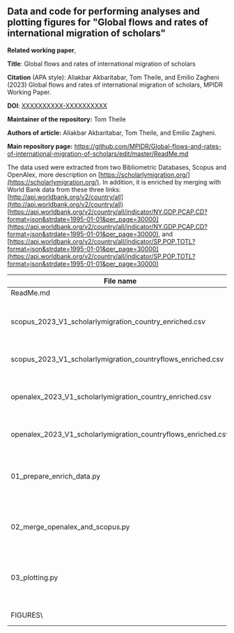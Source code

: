 ## Data and code for performing analyses and plotting figures for "Global flows and rates of international migration of scholars"

**Related working paper**, 

**Title**: Global flows and rates of international migration of scholars

**Citation** (APA style): Aliakbar Akbaritabar, Tom Theile, and Emilio Zagheni (2023) Global flows and rates of international migration of scholars, MPIDR Working Paper.

**DOI**: [XXXXXXXXXX-XXXXXXXXXX](XXXXXXXXXX-XXXXXXXXXX)

**Maintainer of the repository:** Tom Theile

**Authors of article:** Aliakbar Akbaritabar, Tom Theile, and Emilio Zagheni.

**Main repository page:** https://github.com/MPIDR/Global-flows-and-rates-of-international-migration-of-scholars/edit/master/ReadMe.md

The data used were extracted from two Bibliometric Databases, Scopus and OpenAlex, more description on [https://scholarlymigration.org/](https://scholarlymigration.org/). In addition, it is enriched by merging with World Bank data from these three links:
[http://api.worldbank.org/v2/country/all](http://api.worldbank.org/v2/country/all)
[https://api.worldbank.org/v2/country/all/indicator/NY.GDP.PCAP.CD?format=json&strdate=1995-01-01&per_page=30000](https://api.worldbank.org/v2/country/all/indicator/NY.GDP.PCAP.CD?format=json&strdate=1995-01-01&per_page=30000), and [https://api.worldbank.org/v2/country/all/indicator/SP.POP.TOTL?format=json&strdate=1995-01-01&per_page=30000](https://api.worldbank.org/v2/country/all/indicator/SP.POP.TOTL?format=json&strdate=1995-01-01&per_page=30000)


| File name              | Description                                                                                                                                              |
|---------------|---------------------------------------------------------|
| ReadMe.md              | This file in Markdown format.                                                                                                                            |
| scopus_2023_V1_scholarlymigration_country_enriched.csv | Country level yearly dataset on international emigration, immigration, net migration rates and other variables based on Scopus.               |
| scopus_2023_V1_scholarlymigration_countryflows_enriched.csv | Country level yearly bilateral flow of scholarly migration based on Scopus.                                                                                                      |
| openalex_2023_V1_scholarlymigration_country_enriched.csv | Country level yearly dataset on international emigration, immigration, net migration rates and other variables based on OpenAlex.               |
| openalex_2023_V1_scholarlymigration_countryflows_enriched.csv | Country level yearly bilateral flow of scholarly migration based on OpenAlex.                                                                                                      |
| 01_prepare_enrich_data.py | Source code (Python >=3.9) for downloading World Bank data and merging with Scopus and OpenAlex data. **Authors: Tom Theile** (<https://github.com/tomthe>)                                                    |
| 02_merge_openalex_and_scopus.py | Source code (Python >=3.9) for merging Scopus and OpenAlex data. **Authors: Tom Theile** (<https://github.com/tomthe>)                                                    |
| 03_plotting.py | Source code (Python v3.9) for plotting Figures 2-5. **Authors: Tom Theile, Aliakbar Akbaritabar** (<https://github.com/tomthe>, <https://github.com/akbaritabar>)                                                    |
| FIGURES\\ | Folder with plotted figures in different graphical formats.                                                                                              |
